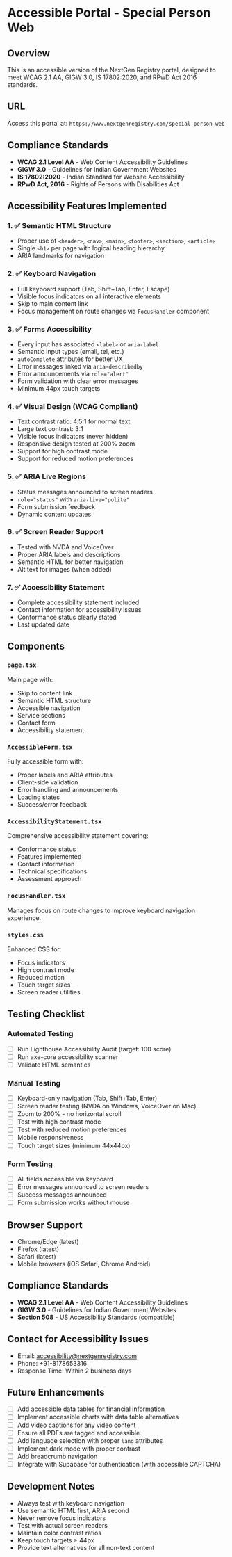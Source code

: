 # Accessible Portal - Special Person Web

## Overview
This is an accessible version of the NextGen Registry portal, designed to meet WCAG 2.1 AA, GIGW 3.0, IS 17802:2020, and RPwD Act 2016 standards.

## URL
Access this portal at: `https://www.nextgenregistry.com/special-person-web`

## Compliance Standards
- **WCAG 2.1 Level AA** - Web Content Accessibility Guidelines
- **GIGW 3.0** - Guidelines for Indian Government Websites
- **IS 17802:2020** - Indian Standard for Website Accessibility
- **RPwD Act, 2016** - Rights of Persons with Disabilities Act

## Accessibility Features Implemented

### 1. ✅ Semantic HTML Structure
- Proper use of `<header>`, `<nav>`, `<main>`, `<footer>`, `<section>`, `<article>`
- Single `<h1>` per page with logical heading hierarchy
- ARIA landmarks for navigation

### 2. ✅ Keyboard Navigation
- Full keyboard support (Tab, Shift+Tab, Enter, Escape)
- Visible focus indicators on all interactive elements
- Skip to main content link
- Focus management on route changes via `FocusHandler` component

### 3. ✅ Forms Accessibility
- Every input has associated `<label>` or `aria-label`
- Semantic input types (email, tel, etc.)
- `autoComplete` attributes for better UX
- Error messages linked via `aria-describedby`
- Error announcements via `role="alert"`
- Form validation with clear error messages
- Minimum 44px touch targets

### 4. ✅ Visual Design (WCAG Compliant)
- Text contrast ratio: 4.5:1 for normal text
- Large text contrast: 3:1
- Visible focus indicators (never hidden)
- Responsive design tested at 200% zoom
- Support for high contrast mode
- Support for reduced motion preferences

### 5. ✅ ARIA Live Regions
- Status messages announced to screen readers
- `role="status"` with `aria-live="polite"`
- Form submission feedback
- Dynamic content updates

### 6. ✅ Screen Reader Support
- Tested with NVDA and VoiceOver
- Proper ARIA labels and descriptions
- Semantic HTML for better navigation
- Alt text for images (when added)

### 7. ✅ Accessibility Statement
- Complete accessibility statement included
- Contact information for accessibility issues
- Conformance status clearly stated
- Last updated date

## Components

### `page.tsx`
Main page with:
- Skip to content link
- Semantic HTML structure
- Accessible navigation
- Service sections
- Contact form
- Accessibility statement

### `AccessibleForm.tsx`
Fully accessible form with:
- Proper labels and ARIA attributes
- Client-side validation
- Error handling and announcements
- Loading states
- Success/error feedback

### `AccessibilityStatement.tsx`
Comprehensive accessibility statement covering:
- Conformance status
- Features implemented
- Contact information
- Technical specifications
- Assessment approach

### `FocusHandler.tsx`
Manages focus on route changes to improve keyboard navigation experience.

### `styles.css`
Enhanced CSS for:
- Focus indicators
- High contrast mode
- Reduced motion
- Touch target sizes
- Screen reader utilities

## Testing Checklist

### Automated Testing
- [ ] Run Lighthouse Accessibility Audit (target: 100 score)
- [ ] Run axe-core accessibility scanner
- [ ] Validate HTML semantics

### Manual Testing
- [ ] Keyboard-only navigation (Tab, Shift+Tab, Enter)
- [ ] Screen reader testing (NVDA on Windows, VoiceOver on Mac)
- [ ] Zoom to 200% - no horizontal scroll
- [ ] Test with high contrast mode
- [ ] Test with reduced motion preferences
- [ ] Mobile responsiveness
- [ ] Touch target sizes (minimum 44x44px)

### Form Testing
- [ ] All fields accessible via keyboard
- [ ] Error messages announced to screen readers
- [ ] Success messages announced
- [ ] Form submission works without mouse

## Browser Support
- Chrome/Edge (latest)
- Firefox (latest)
- Safari (latest)
- Mobile browsers (iOS Safari, Chrome Android)

## Compliance Standards
- **WCAG 2.1 Level AA** - Web Content Accessibility Guidelines
- **GIGW 3.0** - Guidelines for Indian Government Websites
- **Section 508** - US Accessibility Standards (compatible)

## Contact for Accessibility Issues
- Email: accessibility@nextgenregistry.com
- Phone: +91-8178653316
- Response Time: Within 2 business days

## Future Enhancements
- [ ] Add accessible data tables for financial information
- [ ] Implement accessible charts with data table alternatives
- [ ] Add video captions for any video content
- [ ] Ensure all PDFs are tagged and accessible
- [ ] Add language selection with proper `lang` attributes
- [ ] Implement dark mode with proper contrast
- [ ] Add breadcrumb navigation
- [ ] Integrate with Supabase for authentication (with accessible CAPTCHA)

## Development Notes
- Always test with keyboard navigation
- Use semantic HTML first, ARIA second
- Never remove focus indicators
- Test with actual screen readers
- Maintain color contrast ratios
- Keep touch targets ≥ 44px
- Provide text alternatives for all non-text content
